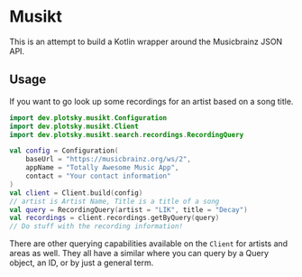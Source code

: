 # Musikt
This is an attempt to build a Kotlin wrapper around the Musicbrainz JSON API.

## Usage
If you want to go look up some recordings for an artist based on a song title.

```kotlin
import dev.plotsky.musikt.Configuration
import dev.plotsky.musikt.Client
import dev.plotsky.musikt.search.recordings.RecordingQuery

val config = Configuration(
    baseUrl = "https://musicbrainz.org/ws/2",
    appName = "Totally Awesome Music App",
    contact = "Your contact information"
)
val client = Client.build(config)
// artist is Artist Name, Title is a title of a song
val query = RecordingQuery(artist = "LIK", title = "Decay")
val recordings = client.recordings.getByQuery(query)
// Do stuff with the recording information!
```

There are other querying capabilities available on the `Client` for artists and areas as well. They all have a similar
where you can query by a Query object, an ID, or by just a general term.
